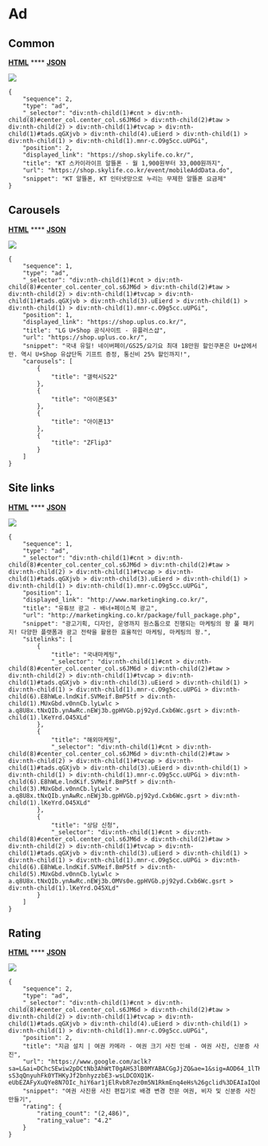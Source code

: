 # Ad

## Common

[**HTML**](http://dev03.dev.ascentlab.io/serpapi/serpdata/dev/docs/mobile/features/ad/sample.html) **** [**JSON**](http://dev03.dev.ascentlab.io/serpapi/serpdata/dev/docs/mobile/features/ad/sample.json)

![](../../../.gitbook/assets/ad\_common.png)

```
{
    "sequence": 2,
    "type": "ad",
    "_selector": "div:nth-child(1)#cnt > div:nth-child(8)#center_col.center_col.s6JM6d > div:nth-child(2)#taw > div:nth-child(2) > div:nth-child(1)#tvcap > div:nth-child(1)#tads.qGXjvb > div:nth-child(4).uEierd > div:nth-child(1) > div:nth-child(1) > div:nth-child(1).mnr-c.O9g5cc.uUPGi",
    "position": 2,
    "displayed_link": "https://shop.skylife.co.kr/",
    "title": "KT 스카이라이프 알뜰폰 - 월 1,900원부터 33,000원까지",
    "url": "https://shop.skylife.co.kr/event/mobileAddData.do",
    "snippet": "KT 알뜰폰, KT 인터넷망으로 누리는 무제한 알뜰폰 요금제"
}
```

## Carousels

[**HTML**](http://dev03.dev.ascentlab.io/serpapi/serpdata/dev/docs/mobile/features/ad/sample.html) **** [**JSON**](http://dev03.dev.ascentlab.io/serpapi/serpdata/dev/docs/mobile/features/ad/sample.json)

![](https://lh5.googleusercontent.com/etWoDuGP1JQ15ocrS4z29KJ1AH7bdWUM03Ig1LpZULKLSUdXS-EOUGASsO9ppEZ6mAQQ2GGH4y5lCku447J\_M88IGd7hCZBDj6a8hqcNupy44f7LNckZb7TmSYrKs4yKV0io500)

```
{
    "sequence": 1,
    "type": "ad",
    "_selector": "div:nth-child(1)#cnt > div:nth-child(8)#center_col.center_col.s6JM6d > div:nth-child(2)#taw > div:nth-child(2) > div:nth-child(1)#tvcap > div:nth-child(1)#tads.qGXjvb > div:nth-child(3).uEierd > div:nth-child(1) > div:nth-child(1) > div:nth-child(1).mnr-c.O9g5cc.uUPGi",
    "position": 1,
    "displayed_link": "https://shop.uplus.co.kr/",
    "title": "LG U+Shop 공식사이트 - 유플러스샵",
    "url": "https://shop.uplus.co.kr/",
    "snippet": "국내 유일! 네이버페이/GS25/요기요 최대 18만원 할인쿠폰은 U+샵에서만. 역시 U+Shop 유샵단독 기프트 증정, 통신비 25% 할인까지!",
    "carousels": [
        {
            "title": "갤럭시S22"
        },
        {
            "title": "아이폰SE3"
        },
        {
            "title": "아이폰13"
        },
        {
            "title": "ZFlip3"
        }
    ]
}
```

## Site links

[**HTML**](http://dev03.dev.ascentlab.io/serpapi/serpdata/dev/docs/mobile/features/ad/sample2.html) **** [**JSON**](http://dev03.dev.ascentlab.io/serpapi/serpdata/dev/docs/mobile/features/ad/sample2.json)

![](https://lh4.googleusercontent.com/t41cvC2O96de0hZAR20\_Sbpxm0OsbN6WBzi1eYv8pkkjTZa7oyCt807biLPGXBkg5Ov6UW\_Wc8LoakRf9IPVAhX7NNOVWxUM-xr\_m9qXxT-lTO8hClDNVDlvzIZsYBhpf6lDUjU)

```
{
    "sequence": 1,
    "type": "ad",
    "_selector": "div:nth-child(1)#cnt > div:nth-child(8)#center_col.center_col.s6JM6d > div:nth-child(2)#taw > div:nth-child(2) > div:nth-child(1)#tvcap > div:nth-child(1)#tads.qGXjvb > div:nth-child(3).uEierd > div:nth-child(1) > div:nth-child(1) > div:nth-child(1).mnr-c.O9g5cc.uUPGi",
    "position": 1,
    "displayed_link": "http://www.marketingking.co.kr/",
    "title": "유튜브 광고 - 배너+페이스북 광고",
    "url": "http://marketingking.co.kr/package/full_package.php",
    "snippet": "광고기획, 디자인, 운영까지 원스톱으로 진행되는 마케팅의 왕 풀 패키지! 다양한 플랫폼과 광고 전략을 활용한 효율적인 마케팅, 마케팅의 왕.",
    "sitelinks": [
        {
            "title": "국내마케팅",
            "_selector": "div:nth-child(1)#cnt > div:nth-child(8)#center_col.center_col.s6JM6d > div:nth-child(2)#taw > div:nth-child(2) > div:nth-child(1)#tvcap > div:nth-child(1)#tads.qGXjvb > div:nth-child(3).uEierd > div:nth-child(1) > div:nth-child(1) > div:nth-child(1).mnr-c.O9g5cc.uUPGi > div:nth-child(6).E8hWLe.lndKif.SVMeif.BmP5tf > div:nth-child(1).MUxGbd.v0nnCb.lyLwlc > a.q8U8x.tNxQIb.ynAwRc.nEWj3b.gpHVGb.pj92yd.Cxb6Wc.gsrt > div:nth-child(1).lKeYrd.O45XLd"
        },
        {
            "title": "해외마케팅",
            "_selector": "div:nth-child(1)#cnt > div:nth-child(8)#center_col.center_col.s6JM6d > div:nth-child(2)#taw > div:nth-child(2) > div:nth-child(1)#tvcap > div:nth-child(1)#tads.qGXjvb > div:nth-child(3).uEierd > div:nth-child(1) > div:nth-child(1) > div:nth-child(1).mnr-c.O9g5cc.uUPGi > div:nth-child(6).E8hWLe.lndKif.SVMeif.BmP5tf > div:nth-child(3).MUxGbd.v0nnCb.lyLwlc > a.q8U8x.tNxQIb.ynAwRc.nEWj3b.gpHVGb.pj92yd.Cxb6Wc.gsrt > div:nth-child(1).lKeYrd.O45XLd"
        },
        {
            "title": "상담 신청",
            "_selector": "div:nth-child(1)#cnt > div:nth-child(8)#center_col.center_col.s6JM6d > div:nth-child(2)#taw > div:nth-child(2) > div:nth-child(1)#tvcap > div:nth-child(1)#tads.qGXjvb > div:nth-child(3).uEierd > div:nth-child(1) > div:nth-child(1) > div:nth-child(1).mnr-c.O9g5cc.uUPGi > div:nth-child(6).E8hWLe.lndKif.SVMeif.BmP5tf > div:nth-child(5).MUxGbd.v0nnCb.lyLwlc > a.q8U8x.tNxQIb.ynAwRc.nEWj3b.OMVs0e.gpHVGb.pj92yd.Cxb6Wc.gsrt > div:nth-child(1).lKeYrd.O45XLd"
        }
    ]
}
```

## **Rating**

[**HTML**](http://dev03.dev.ascentlab.io/serpapi/serpdata/dev/docs/mobile/features/ad/sample3.html) **** [**JSON**](http://dev03.dev.ascentlab.io/serpapi/serpdata/dev/docs/mobile/features/ad/sample3.json)

![](https://lh3.googleusercontent.com/2DcTvUC4Smm8BZNIugt23DXBdw5uSLeDqFAxP4r9CRBaEiNRIH509GnZK59OqVA1hJhl8g2wtO\_6OmmmsXfmKpFrYf6ttKhfwdGVVSSY5V-lhbS5ocKOf66LbR5FI8namMOCJ0Q)

```
{
    "sequence": 2,
    "type": "ad",
    "_selector": "div:nth-child(1)#cnt > div:nth-child(8)#center_col.center_col.s6JM6d > div:nth-child(2)#taw > div:nth-child(2) > div:nth-child(1)#tvcap > div:nth-child(1)#tads.qGXjvb > div:nth-child(4).uEierd > div:nth-child(1) > div:nth-child(1) > div:nth-child(1).mnr-c.O9g5cc.uUPGi",
    "position": 2,
    "title": "지금 설치 | 여권 카메라 - 여권 크기 사진 인쇄 - 여권 사진, 신분증 사진",
    "url": "https://www.google.com/aclk?sa=L&ai=DChcSEwiw2pDCtNb3AhWtT0gAHS3lB0MYABACGgJjZQ&ae=1&sig=AOD64_1lTKq2bKvxKWgP4Cs8MggzUCOxoQ&q=&ved=2ahUKEwjqmIrCtNb3AhUyR7gEHahuBloQ3ooFegQIBBAB&adurl=intent://details%3Fid%3Dcom.km.passportphoto%26inline%3Dtrue%26enifd%3DAMO2QMYoVZLfCwEkyzjnEv9E12WS1-sS3qQnyuhFk0YTHKyJf2bnhyzzbE3-wsLDCOXQ1K-eUbEZAFyXuQYe8N7OIc_hiY6ar1jElRvbR7ez0m5N1RkmEnq4eHs%26gclid%3DEAIaIQobChMIsNqQwrTW9wIVrU9IAB0t5QdDEAAYAiAAEgK5t_D_BwE%26referrer%3Dgclid%253DEAIaIQobChMIsNqQwrTW9wIVrU9IAB0t5QdDEAAYAiAAEgK5t_D_BwE%26gref%3DEikQAhohChsKEwiw2pDCtNb3AhWtT0gAHS3lB0MQABgCIAASArm38P8HARiGrJ6TAyIIGAUgATABOAc%23Intent%3Bscheme%3Dmarket%3Bpackage%3Dcom.android.vending%3Bend%3B",
    "snippet": "여권 사진용 사진 편집기로 배경 변경 전문 여권, 비자 및 신분증 사진 만들기",
    "rating": {
        "rating_count": "(2,486)",
        "rating_value": "4.2"
    }
}
```

